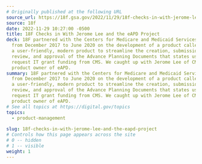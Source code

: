 ```yaml
---
# Originally published at the following URL
source_url: https://18f.gsa.gov/2022/11/29/18f-checks-in-with-jerome-lee-and-the-eapd-project/
source: 18f
date: 2022-11-29 10:27:00 -0500
title: 18F Checks in With Jerome Lee and the eAPD Project
deck: 18F partnered with the Centers for Medicare and Medicaid Services (CMS)
  from December 2017 to June 2020 on the development of a product called eAPD —
  a user-friendly, modern product to streamline the creation, submission,
  review, and approval of the Advance Planning Documents that states use to
  request IT grant funding from CMS. We caught up with Jerome Lee of CMS, the
  product owner of eAPD.
summary: 18F partnered with the Centers for Medicare and Medicaid Services (CMS)
  from December 2017 to June 2020 on the development of a product called eAPD —
  a user-friendly, modern product to streamline the creation, submission,
  review, and approval of the Advance Planning Documents that states use to
  request IT grant funding from CMS. We caught up with Jerome Lee of CMS, the
  product owner of eAPD.
# See all topics at https://digital.gov/topics
topics:
  - product-management
  
slug: 18f-checks-in-with-jerome-lee-and-the-eapd-project
# Controls how this page appears across the site
# 0 -- hidden
# 1 -- visible
weight: 1
---
```


